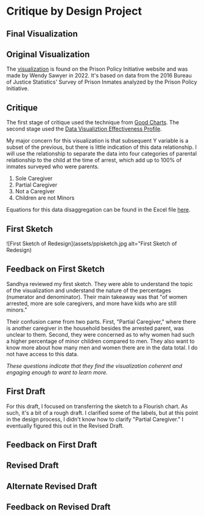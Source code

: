 # Critique by Design Project

## Final Visualization



## Original  Visualization
The [visualization](https://www.prisonpolicy.org/graphs/spi_family_separation_sex.html) is found on the Prison Policy Initiative website and was made by Wendy Sawyer in 2022. It's based on data from the 2016 Bureau of Justice Statistics' Survey of Prison Inmates analyzed by the Prison Policy Initiative.

## Critique 
The first stage of critique used the technique from [Good Charts](https://docs.google.com/spreadsheets/d/1NJC62tJaYt402543EbG_gNnxd9ZIaAl2qgJeVa-J-0Q/edit?usp=sharing). The second stage used the [Data Visualiztion Effectiveness Profile](https://github.com/ruesellers/datastories/blob/main/Data%20Visualization%20Effectiveness%20Profile.pdf).

My major concern for this visualization is that subsequent Y variable is a subset of the previous, but there is little indication of this data relationship. I will use the relationship to separate the data into four categories of parental relationship to the child at the time of arrest, which add up to 100% of inmates surveyed who were parents.
1. Sole Caregiver
2. Partial Caregiver
3. Not a Caregiver
4. Children are not Minors

Equations for this data disaggregation can be found in the Excel file [here](https://github.com/ruesellers/datastories/raw/main/DATAFORDESIGNCRITIQUE.xlsx).

## First Sketch
![First Sketch of Redesign](assets/ppisketch.jpg alt="First Sketch of Redesign)

## Feedback on First Sketch
Sandhya reviewed my first sketch. They were able to understand the topic of the visualization and understand the nature of the percentages (numerator and denominator). Their main takeaway was that "of women arrested, more are sole caregivers, and more have kids who are still minors."

Their confusion came from two parts. First, "Partial Caregiver," where there is another caregiver in the household besides the arrested parent, was unclear to them. Second, they were concerned as to why women had such a higher percentage of minor children compared to men. They also want to know more about how many men and women there are in the data total. I do not have access to this data.

*These questions indicate that they find the visualization coherent and engaging enough to want to learn more.*

## First Draft
For this draft, I focused on transferring the sketch to a Flourish chart. As such, it's a bit of a rough draft. I clarified some of the labels, but at this point in the design process, I didn't know how to clarify "Partial Caregiver." I eventually figured this out in the Revised Draft. 

<div class="flourish-embed flourish-chart" data-src="visualisation/11833558"><script src="https://public.flourish.studio/resources/embed.js"></script></div>

## Feedback on First Draft

## Revised Draft
<div class="flourish-embed flourish-chart" data-src="visualisation/11833797"><script src="https://public.flourish.studio/resources/embed.js"></script></div>

## Alternate Revised Draft
<div class="flourish-embed flourish-chart" data-src="visualisation/11834166"><script src="https://public.flourish.studio/resources/embed.js"></script></div>

## Feedback on Revised Draft
